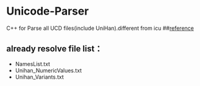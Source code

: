 # Unicode-Parser
C++ for Parse all UCD files(include UniHan).different from  icu 
##[reference](https://www.unicode.org/reports/tr44/)

## already resolve file list：
* NamesList.txt
* Unihan_NumericValues.txt
* Unihan_Variants.txt
